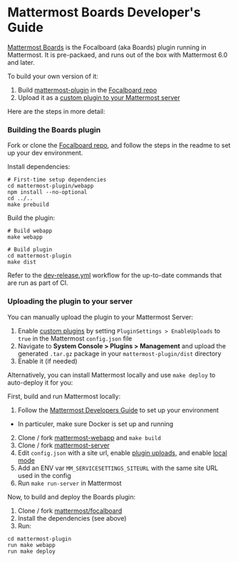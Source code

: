 # Mattermost Boards Developer's Guide

[Mattermost Boards](https://mattermost.com/boards/) is the Focalboard (aka Boards) plugin running in Mattermost. It is pre-packaed, and runs out of the box with Mattermost 6.0 and later.

To build your own version of it:
1. Build [mattermost-plugin](https://github.com/mattermost/focalboard/tree/main/mattermost-plugin) in the [Focalboard repo](https://github.com/mattermost/focalboard)
2. Upload it as a [custom plugin to your Mattermost server](https://developers.mattermost.com/integrate/admin-guide/admin-plugins-beta/#custom-plugins)

Here are the steps in more detail:

### Building the Boards plugin

Fork or clone the [Focalboard repo](https://github.com/mattermost/focalboard), and follow the steps in the readme to set up your dev environment.

Install dependencies:
```
# First-time setup dependencies
cd mattermost-plugin/webapp
npm install --no-optional
cd ../..
make prebuild
```

Build the plugin:
```
# Build webapp
make webapp

# Build plugin
cd mattermost-plugin
make dist
```

Refer to the [dev-release.yml](https://github.com/mattermost/focalboard/blob/main/.github/workflows/dev-release.yml#L168) workflow for the up-to-date commands that are run as part of CI.

### Uploading the plugin to your server

You can manually upload the plugin to your Mattermost Server:
1. Enable [custom plugins](https://developers.mattermost.com/integrate/admin-guide/admin-plugins-beta/#custom-plugins) by setting `PluginSettings > EnableUploads` to `true` in the Mattermost `config.json` file
2. Navigate to **System Console > Plugins > Management** and upload the generated `.tar.gz` package in your `mattermost-plugin/dist` directory
3. Enable it (if needed)

Alternatively, you can install Mattermost locally and use `make deploy` to auto-deploy it for you:

First, build and run Mattermost locally:
1. Follow the [Mattermost Developers Guide](https://developers.mattermost.com/contribute/server/developer-setup/) to set up your environment
  * In particuler, make sure Docker is set up and running
2. Clone / fork [mattermost-webapp](https://github.com/mattermost/mattermost-webapp) and `make build`
3. Clone / fork [mattermost-server](https://github.com/mattermost/mattermost-server)
4. Edit `config.json` with a site url, enable [plugin uploads](https://developers.mattermost.com/integrate/admin-guide/admin-plugins-beta/#custom-plugins), and enable [local mode](https://docs.mattermost.com/configure/configuration-settings.html#enable-local-mode)
5. Add an ENV var `MM_SERVICESETTINGS_SITEURL` with the same site URL used in the config
6. Run `make run-server` in Mattermost

Now, to build and deploy the Boards plugin:
1. Clone / fork [mattermost/focalboard](https://github.com/mattermost/focalboard)
2. Install the dependencies (see above)
3. Run:
```
cd mattermost-plugin
run make webapp
run make deploy
```
